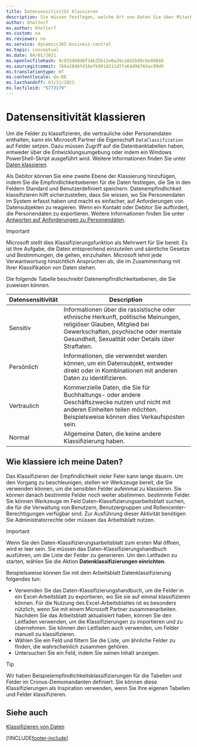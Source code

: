 ```yaml
---
title: Datensensitivität klassieren
description: Sie müssen festlegen, welche Art von Daten Sie über Mitarbeiter speichern, sodass Sie sich auf Datensubjektanforderungen reagieren können.
author: bholtorf
ms.author: bholtorf
ms.custom: na
ms.reviewer: na
ms.service: dynamics365-business-central
ms.topic: conceptual
ms.date: 04/01/2021
ms.openlocfilehash: 9c015d60d0f34b35b12e0a39ca8d2b99c6e09848
ms.sourcegitcommit: 766e2840fd16efb901d211d7fa64d96766ac99d9
ms.translationtype: HT
ms.contentlocale: de-DE
ms.lasthandoff: 03/31/2021
ms.locfileid: "5773179"
---
```

# <a name="classifying-data-sensitivity"></a>Datensensitivität klassieren
Um die Felder zu klassifizieren, die vertrauliche oder Personendaten enthalten, kann ein Microsoft Partner die Eigenschaft ```DataClassification``` auf Felder setzen. Dazu müssen Zugriff auf die Datenbanktabellen haben, entweder über die Entwicklungsumgebung oder indem ein Windows PowerShell-Skript ausgeführt wird. Weitere Informationen finden Sie unter [Daten klassieren](/dynamics365/business-central/dev-itpro/developer/devenv-classifying-data).  

Als Debitor können Sie eine zweite Ebene der Klassierung hinzufügen, indem Sie die Empfindlichkeitsebenen für die Daten festlegen, die Sie in den Feldern Standard und Benutzerdefiniert speichern. Datenempfindlichkeit klassifizieren hilft sicherzustellen, dass Sie wissen, wo Sie Personendaten im System erfasst haben und macht es einfacher, auf Anforderungen von Datensubjekten zu reagieren. Wenn ein Kontakt oder Debitor Sie auffordert, die Personendaten zu exportieren. Weitere Informationen finden Sie unter [Antworten auf Anforderungen zu Personendaten](admin-responding-to-requests-about-personal-data.md).

> [!Important]
> Microsoft stellt dies Klassifizierungsfunktion als Mehrwert für Sie bereit. Es ist Ihre Aufgabe, die Daten entsprechend einzuteilen und sämtliche Gesetze und Bestimmungen, die gelten, einzuhalten. Microsoft lehnt jede Verwantwortung hinsichtlich Ansprüchen ab, die im Zusammenhang mit Ihrer Klassifikation von Daten stehen.  

Die folgende Tabelle beschreibt Datenempfindlichkeitsebenen, die Sie zuweisen können.

|Datensensitivität|Description|
|----|----|
|Sensitiv | Informationen über die rassistische oder ethnische Herkunft, politische Meinungen, religiöser Glauben, Mitglied bei Gewerkschaften, psychische oder mentale Gesundheit, Sexualität oder Details über Straftaten. |
|Persönlich | Informationen, die verwendet werden können, um ein Datensubjekt, entweder direkt oder in Kombinationen mit anderen Daten zu identifizieren.|
|Vertraulich | Kommerzielle Daten, die Sie für Buchhaltungs- oder andere Geschäftszwecke nutzen und nicht mit anderen Einheiten teilen möchten. Beispielsweise können dies Verkaufsposten sein.|
|Normal | Allgemeine Daten, die keine andere Klassifizierung haben.|

## <a name="how-do-i-classify-my-data"></a>Wie klassiere ich meine Daten?
Das Klassifizieren der Empfindlichkeit vieler Feler kann lange dauern. Um den Vorgang zu beschleunigen, stellen wir Werkzeuge bereit, die Sie verwenden können, um die sensiblen Felder aufeinmal zu klassieren. Sie können danach bestimmte Felder noch weiter abstimmen. bestimmte Felder. Sie können Werkzeuge im Feld Daten-Klassifizierungsarbeitsblatt suchen, die für die Verwaltung von Benutzern, Benutzergruppen und Rollencenter-Berechtigungen verfügbar sind. Zur Ausführung dieser Aktivität benötigen Sie Administratorrechte oder müssen das Arbeitsblatt nutzen.

> [!Important]
> Wenn Sie den Daten-Klassifizierungsarbeitsblatt zum ersten Mal öffnen, wird er leer sein. Sie müssen das Daten-Klassifizierungshandbuch ausführen, um die Liste der Felder zu generieren. Um den Leitfaden zu starten, wählen Sie die Aktion **Datenklassifizierungen einrichten**.

Beispielsweise können Sie mit dem Arbeitsblatt Datenklassifizierung folgendes tun:  

* Verwenden Sie das Daten-Klassifizierungshandbuch, um die Felder in ein Excel-Arbeitsblatt zu exportieren, wo Sie sie auf einmal klassifizieren können. Für die Nutzung des Excel-Arbeitsblattes ist es besonders nützlich, wenn Sie mit einem Microsoft Partner zusammenarbeiten. Nachdem Sie das Arbeitsblatt aktualisiert haben, können Sie den Leitfaden verwenden, um die Klassifizierungen zu importieren und zu übernehmen. Sie können den Leitfaden auch verwenden, um Felder manuell zu klassifizieren.  
* Wählen Sie ein Feld und filtern Sie die Liste, um ähnliche Felder zu finden, die wahrscheinlich zusammen gehören.  
* Untersuchen Sie ein Feld, indem Sie seinen Inhalt anzeigen.  

> [!Tip]
> Wir haben Beispielempfindlichkeitsklassifizierungen für die Tabellen und Felder im Cronus-Demomandanten definiert. Sie können diese Klassifizierungen als Inspiration verwenden, wenn Sie Ihre eigenen Tabellen und Felder klassifizieren.

## <a name="see-also"></a>Siehe auch

[Klassifizieren von Daten](/dynamics365/business-central/dev-itpro/developer/devenv-classifying-data)  


[!INCLUDE[footer-include](includes/footer-banner.md)]